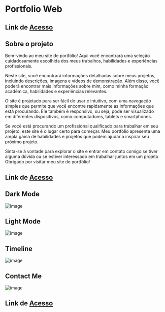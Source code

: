 # Portfolio Web
## Link de [Acesso](https://athena272portfolio.vercel.app/)

## Sobre o projeto
Bem-vindo ao meu site de portfólio! Aqui você encontrará uma seleção cuidadosamente escolhida dos meus trabalhos, habilidades e experiências profissionais.

Neste site, você encontrará informações detalhadas sobre meus projetos, incluindo descrições, imagens e vídeos de demonstração. Além disso, você poderá encontrar mais informações sobre mim, como minha formação acadêmica, habilidades e experiências relevantes.

O site é projetado para ser fácil de usar e intuitivo, com uma navegação simples que permite que você encontre rapidamente as informações que está procurando. Ele também é responsivo, ou seja, pode ser visualizado em diferentes dispositivos, como computadores, tablets e smartphones.

Se você está procurando um profissional qualificado para trabalhar em seu projeto, este site é o lugar certo para começar. Meu portfólio apresenta uma ampla gama de habilidades e projetos que podem ajudar a inspirar seu próximo projeto.

Sinta-se à vontade para explorar o site e entrar em contato comigo se tiver alguma dúvida ou se estiver interessado em trabalhar juntos em um projeto. Obrigado por visitar meu site de portfólio!
 
 ## Link de [Acesso](https://athena272portfolio.vercel.app/)
 
 ## Dark Mode
![image](https://user-images.githubusercontent.com/58920070/219719011-17441a78-c09b-4b9d-9e6b-17b1dc858bbe.png)

 ## Light Mode
![image](https://user-images.githubusercontent.com/58920070/219721327-91d22a94-f657-4493-8f78-0fc972e551b1.png)

 ## Timeline
![image](https://user-images.githubusercontent.com/58920070/219721698-36379d6f-e93b-4927-ae3f-96ebf6d8605c.png)

 ## Contact Me
![image](https://user-images.githubusercontent.com/58920070/219721997-fa22494d-e9a7-4e82-a8e8-c16df89095c2.png)

## Link de [Acesso](https://athena272portfolio.vercel.app/)
